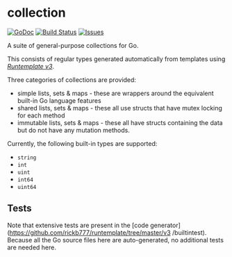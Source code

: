 # collection

[![GoDoc](https://img.shields.io/badge/api-Godoc-blue.svg)](https://pkg.go.dev/github.com/rickb777/collection)
[![Build Status](https://travis-ci.org/rickb777/collection.svg?branch=master)](https://travis-ci.org/rickb777/collection/builds)
[![Issues](https://img.shields.io/github/issues/rickb777/collection.svg)](https://github.com/rickb777/collection/issues)

A suite of general-purpose collections for Go.

This consists of regular types generated automatically from templates using
[*Runtemplate v3*](https://github.com/rickb777/runtemplate/blob/master/v3/README.md).

Three categories of collections are provided:

 * simple lists, sets & maps - these are wrappers around the equivalent built-in Go language features
 * shared lists, sets & maps - these all use structs that have mutex locking for each method
 * immutable lists, sets & maps - these all have structs containing the data but do not have any mutation methods.

Currently, the following built-in types are supported:

 * `string`
 * `int`
 * `uint`
 * `int64`
 * `uint64`

## Tests

Note that extensive tests are present in the [code generator](https://github.com/rickb777/runtemplate/tree/master/v3
/builtintest). Because all the Go source files here are auto-generated, no additional tests are needed here.
